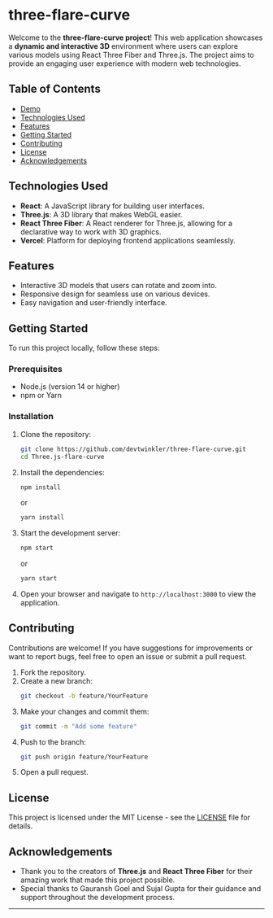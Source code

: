 # three-flare-curve

Welcome to the **three-flare-curve project**! This web application showcases a **dynamic and interactive 3D** environment where users can explore various models using React Three Fiber and Three.js. The project aims to provide an engaging user experience with modern web technologies.

## Table of Contents

- [Demo](#demo)
- [Technologies Used](#technologies-used)
- [Features](#features)  
- [Getting Started](#getting-started)
- [Contributing](#contributing)
- [License](#license)
- [Acknowledgements](#acknowledgements)

## Technologies Used

- **React**: A JavaScript library for building user interfaces.
- **Three.js**: A 3D library that makes WebGL easier.
- **React Three Fiber**: A React renderer for Three.js, allowing for a declarative way to work with 3D graphics.
- **Vercel**: Platform for deploying frontend applications seamlessly.

## Features

- Interactive 3D models that users can rotate and zoom into.
- Responsive design for seamless use on various devices.
- Easy navigation and user-friendly interface.

## Getting Started

To run this project locally, follow these steps:

### Prerequisites

- Node.js (version 14 or higher)
- npm or Yarn

### Installation

1. Clone the repository:
   ```bash
   git clone https://github.com/devtwinkler/three-flare-curve.git
   cd Three.js-flare-curve
   ```

2. Install the dependencies:
   ```bash
   npm install
   ```
   or
   ```bash
   yarn install
   ```

3. Start the development server:
   ```bash
   npm start
   ```
   or
   ```bash
   yarn start
   ```

4. Open your browser and navigate to `http://localhost:3000` to view the application.

## Contributing

Contributions are welcome! If you have suggestions for improvements or want to report bugs, feel free to open an issue or submit a pull request.

1. Fork the repository.
2. Create a new branch:
   ```bash
   git checkout -b feature/YourFeature
   ```
3. Make your changes and commit them:
   ```bash
   git commit -m "Add some feature"
   ```
4. Push to the branch:
   ```bash
   git push origin feature/YourFeature
   ```
5. Open a pull request.

## License

This project is licensed under the MIT License - see the [LICENSE](LICENSE) file for details.

## Acknowledgements

- Thank you to the creators of **Three.js** and **React Three Fiber** for their amazing work that made this project possible.
- Special thanks to Gauransh Goel and Sujal Gupta for their guidance and support throughout the development process.

---
